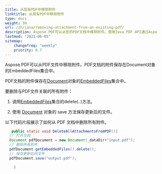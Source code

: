 ```yaml
---
title: 从现有PDF中移除附件
linktitle: 从现有PDF中移除附件
type: docs
weight: 30
url: /zh/java/removing-attachment-from-an-existing-pdf/
description: Aspose.PDF可以从您的PDF文档中移除附件。使用Java PDF API通过Aspose.PDF库移除PDF文件中的附件。
lastmod: "2021-06-05"
sitemap:
    changefreq: "weekly"
    priority: 0.7
---
```


Aspose.PDF可以从PDF文件中移除附件。PDF文档的附件保存在Document对象的EmbeddedFiles集合中。

PDF文档的附件保存在[Document](https://reference.aspose.com/pdf/java/com.aspose.pdf/Document)对象的[EmbeddedFiles](https://reference.aspose.com/pdf/java/com.aspose.pdf/EmbeddedFileCollection)集合中。

要删除与PDF文件关联的所有附件：

1. 调用[EmbeddedFiles](https://reference.aspose.com/pdf/java/com.aspose.pdf/EmbeddedFileCollection)集合的delete(..)方法。

1. 使用 [Document](https://reference.aspose.com/pdf/java/com.aspose.pdf/Document) 对象的 save 方法保存更新后的文件。

以下代码片段展示了如何从 PDF 文档中删除所有附件。

```java
   public static void DeleteAllAttachmentsFromPDF(){
  // 打开文档
  Document pdfDocument = new Document(_dataDir+"input.pdf");
  // 删除所有附件
  pdfDocument.getEmbeddedFiles().delete();
  // 保存更新后的文件
  pdfDocument.save("output.pdf");

    }
```